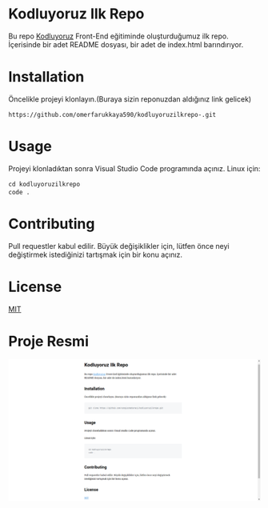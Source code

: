# Kodluyoruz Ilk Repo
Bu repo [Kodluyoruz](https://www.kodluyoruz.org/) Front-End eğitiminde oluşturduğumuz ilk repo. İçerisinde bir adet README dosyası, bir adet de index.html barındırıyor.
# Installation
Öncelikle projeyi klonlayın.(Buraya sizin reponuzdan aldığınız link gelicek)
```
https://github.com/omerfarukkaya590/kodluyoruzilkrepo-.git
```
# Usage
Projeyi klonladıktan sonra Visual Studio Code programında açınız.
Linux için:
```
cd kodluyoruzilkrepo
code .
```
# Contributing
Pull requestler kabul edilir. Büyük değişiklikler için, lütfen önce neyi değiştirmek istediğinizi tartışmak için bir konu açınız.
# License
[MIT](https://choosealicense.com/licenses/mit/)
# Proje Resmi 
![ödev için png](https://raw.githubusercontent.com/Kodluyoruz/taskforce/main/git/odev1/figures/markdown.png)
